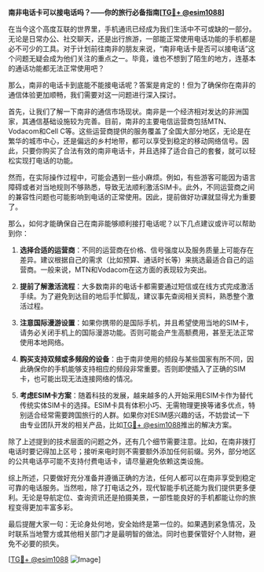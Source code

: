 **南非电话卡可以接电话吗？——你的旅行必备指南[[TG💪+ @esim1088](https://t.me/s/esim1088)]**

在当今这个高度互联的世界里，手机通讯已经成为我们生活中不可或缺的一部分。无论是日常办公、社交聊天，还是出行旅游，一部能正常使用电话功能的手机都是必不可少的工具。对于计划前往南非的朋友来说，“南非电话卡是否可以接电话”这个问题无疑会成为他们关注的重点之一。毕竟，谁也不想到了陌生的地方，连基本的通话功能都无法正常使用吧？

那么，南非的电话卡到底能不能接电话呢？答案是肯定的！但为了确保你在南非的通信体验更加顺畅，我们需要对这一问题进行深入探讨。

首先，让我们了解一下南非的通信市场现状。南非是一个经济相对发达的非洲国家，其通信基础设施较为完善。目前，南非的主要电信运营商包括MTN、Vodacom和Cell C等。这些运营商提供的服务覆盖了全国大部分地区，无论是在繁华的城市中心，还是偏远的乡村地带，都可以享受到稳定的移动网络信号。因此，只要你购买了合法有效的南非电话卡，并且选择了适合自己的套餐，就可以轻松实现打电话的功能。

然而，在实际操作过程中，可能会遇到一些小麻烦。例如，有些游客可能因为语言障碍或者对当地规则不够熟悉，导致无法顺利激活SIM卡。此外，不同运营商之间的兼容性问题也可能影响到电话的正常使用。因此，提前做好功课就显得尤为重要了。

那么，如何才能确保自己在南非能够顺利接打电话呢？以下几点建议或许可以帮助到你：

1. **选择合适的运营商**：不同的运营商在价格、信号强度以及服务质量上可能存在差异。建议根据自己的需求（比如预算、通话时长等）来挑选最适合自己的运营商。一般来说，MTN和Vodacom在这方面的表现较为突出。

2. **提前了解激活流程**：大多数南非的电话卡都需要通过短信或在线方式完成激活手续。为了避免到达目的地后手忙脚乱，建议事先查阅相关资料，熟悉整个激活过程。

3. **注意国际漫游设置**：如果你携带的是国际手机，并且希望使用当地的SIM卡，请务必关闭手机上的国际漫游功能。否则可能会产生高额费用，甚至无法正常使用本地网络。

4. **购买支持双频或多频段的设备**：由于南非使用的频段与某些国家有所不同，因此确保你的手机能够支持相应的频段非常重要。否则即使插入了正确的SIM卡，也可能出现无法连接网络的情况。

5. **考虑ESIM卡方案**：随着科技的发展，越来越多的人开始采用ESIM卡作为替代传统实体SIM卡的选择。ESIM卡具有体积小巧、无需物理更换等诸多优点，特别适合经常需要跨国旅行的人群。如果你对ESIM感兴趣的话，不妨尝试一下由专业团队开发的相关产品，比如[TG💪+ @esim1088](https://t.me/s/esim1088)推出的解决方案。

除了上述提到的技术层面的问题之外，还有几个细节需要注意。比如，在南非拨打电话时要记得加上区号；接听来电时则不需要额外添加任何前缀。另外，部分地区的公共电话亭可能不支持付费电话卡，请尽量避免依赖这类设施。

综上所述，只要做好充分准备并遵循正确的方法，任何人都可以在南非享受到稳定可靠的电话服务。当然啦，除了打电话之外，现代智能手机还能为我们提供更多便利。无论是导航定位、查询资讯还是拍摄美景，一部性能良好的手机都能让你的旅程变得更加丰富多彩。

最后提醒大家一句：无论身处何地，安全始终是第一位的。如果遇到紧急情况，及时联系当地警方或其他相关部门才是最明智的做法。同时也要保管好个人财物，避免不必要的损失。

[[TG💪+ @esim1088](https://t.me/s/esim1088) ![Image](https://i.postimg.cc/4NQfJmqS/Snipaste-2025-05-13-00-14-12.png)]